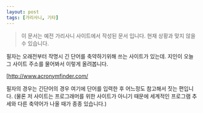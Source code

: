 ```yaml
---
layout: post
tags: [가리사니, 기타]
---
```


> 이 문서는 예전 가리사니 사이트에서 작성된 문서 입니다.
현재 상황과 맞지 않을 수 있습니다.


필자는 오래전부터 작명시 긴 단어를 축약하기위해 쓰는 사이트가 있는데.
지인이 오늘 그 사이트 주소를 물어봐서 이렇게 올려봅니다.

[http://www.acronymfinder.com/

필자의 경우는 긴단어의 경우 여기에 단어를 입력한 후 어느정도 참고해서 짓는 편입니다.
(물론 저 사이트는 프로그래머를 위한 사이트가 아니기 때문에 세계적인 프로그램 추세와 다른 축약어가 나올 때가 종종 있습니다.)